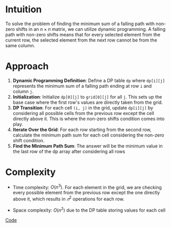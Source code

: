 # Intuition
To solve the problem of finding the minimum sum of a falling path with non-zero shifts in an $n×n$ matrix, we can utilize dynamic programming. A falling path with non-zero shifts means that for every selected element from the current row, the selected element from the next row cannot be from the same column.

# Approach
1. **Dynamic Programming Definition**: Define a DP table `dp` where `dp[i][j]` represents the minimum sum of a falling path ending at row `i` and column `j`.
2. **Initialization**: Initialize `dp[0][j]` to `grid[0][j]` for all `j`. This sets up the base case where the first row's values are directly taken from the grid.
3. **DP Transition**: For each cell `(i, j)` in the grid, update `dp[i][j]` by considering all possible cells from the previous row except the cell directly above it. This is where the non-zero shifts condition comes into play.
4. **Iterate Over the Grid**: For each row starting from the second row, calculate the minimum path sum for each cell considering the non-zero shift condition.
5. **Find the Minimum Path Sum**: The answer will be the minimum value in the last row of the dp array after considering all rows

# Complexity
- Time complexity: $O(n^3)$. For each element in the grid, we are checking every possible element from the previous row except the one directly above it, which results in $𝑛^2$ operations for each row.

- Space complexity: $O(n^2)$ due to the DP table storing values for each cell

[Code](./1289-Minimum-Falling-Path-Sum-II.ts)
